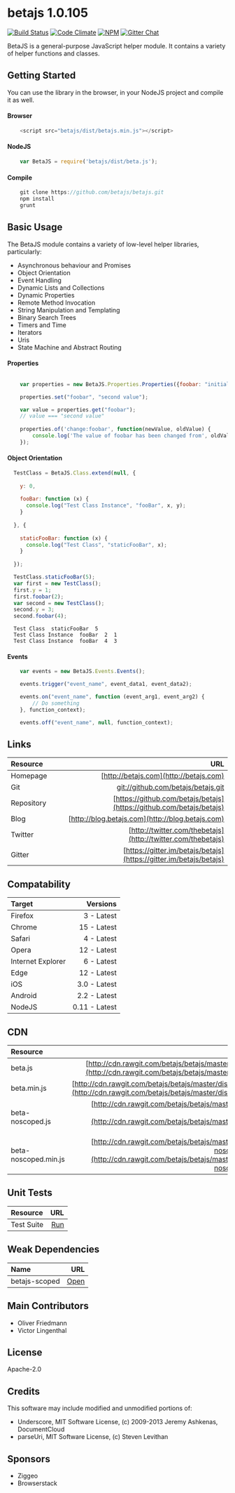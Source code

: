 # betajs 1.0.105
[![Build Status](https://api.travis-ci.org/betajs/betajs.svg?branch=master)](https://travis-ci.org/betajs/betajs)
[![Code Climate](https://codeclimate.com/github/betajs/betajs/badges/gpa.svg)](https://codeclimate.com/github/betajs/betajs)
[![NPM](https://img.shields.io/npm/v/betajs.svg?style=flat)](https://www.npmjs.com/package/betajs)
[![Gitter Chat](https://badges.gitter.im/betajs/betajs.svg)](https://gitter.im/betajs/betajs)

BetaJS is a general-purpose JavaScript helper module. It contains a variety of helper functions and classes.



## Getting Started


You can use the library in the browser, in your NodeJS project and compile it as well.

#### Browser

```javascript
	<script src="betajs/dist/betajs.min.js"></script>
``` 

#### NodeJS

```javascript
	var BetaJS = require('betajs/dist/beta.js');
```

#### Compile

```javascript
	git clone https://github.com/betajs/betajs.git
	npm install
	grunt
```



## Basic Usage


The BetaJS module contains a variety of low-level helper libraries, particularly:
- Asynchronous behaviour and Promises
- Object Orientation
- Event Handling
- Dynamic Lists and Collections
- Dynamic Properties
- Remote Method Invocation
- String Manipulation and Templating
- Binary Search Trees
- Timers and Time
- Iterators
- Uris
- State Machine and Abstract Routing

#### Properties

```js

	var properties = new BetaJS.Properties.Properties({foobar: "initial value"});

	properties.set("foobar", "second value");

	var value = properties.get("foobar");
	// value === "second value"
	
	properties.of('change:foobar', function(newValue, oldValue) {
		console.log('The value of foobar has been changed from', oldValue, 'to', newValue);
	});

```


#### Object Orientation

```javascript
  TestClass = BetaJS.Class.extend(null, {
  
    y: 0,
  
    fooBar: function (x) {
      console.log("Test Class Instance", "fooBar", x, y);
    }
    
  }, {
  
    staticFooBar: function (x) {
      console.log("Test Class", "staticFooBar", x);
    }
    
  });
```

```javascript
  TestClass.staticFooBar(5);
  var first = new TestClass();
  first.y = 1;
  first.foobar(2);
  var second = new TestClass();
  second.y = 3;
  second.foobar(4);
```

```
  Test Class  staticFooBar  5
  Test Class Instance  fooBar  2  1
  Test Class Instance  fooBar  4  3
```


#### Events


```javascript
	var events = new BetaJS.Events.Events();

	events.trigger("event_name", event_data1, event_data2);

	events.on("event_name", function (event_arg1, event_arg2) {
		// Do something
	}, function_context);

	events.off("event_name", null, function_context);
```



## Links
| Resource   | URL |
| :--------- | --: |
| Homepage   | [http://betajs.com](http://betajs.com) |
| Git        | [git://github.com/betajs/betajs.git](git://github.com/betajs/betajs.git) |
| Repository | [https://github.com/betajs/betajs](https://github.com/betajs/betajs) |
| Blog       | [http://blog.betajs.com](http://blog.betajs.com) | 
| Twitter    | [http://twitter.com/thebetajs](http://twitter.com/thebetajs) | 
| Gitter     | [https://gitter.im/betajs/betajs](https://gitter.im/betajs/betajs) | 



## Compatability
| Target | Versions |
| :----- | -------: |
| Firefox | 3 - Latest |
| Chrome | 15 - Latest |
| Safari | 4 - Latest |
| Opera | 12 - Latest |
| Internet Explorer | 6 - Latest |
| Edge | 12 - Latest |
| iOS | 3.0 - Latest |
| Android | 2.2 - Latest |
| NodeJS | 0.11 - Latest |


## CDN
| Resource | URL |
| :----- | -------: |
| beta.js | [http://cdn.rawgit.com/betajs/betajs/master/dist/beta.js](http://cdn.rawgit.com/betajs/betajs/master/dist/beta.js) |
| beta.min.js | [http://cdn.rawgit.com/betajs/betajs/master/dist/beta.min.js](http://cdn.rawgit.com/betajs/betajs/master/dist/beta.min.js) |
| beta-noscoped.js | [http://cdn.rawgit.com/betajs/betajs/master/dist/beta-noscoped.js](http://cdn.rawgit.com/betajs/betajs/master/dist/beta-noscoped.js) |
| beta-noscoped.min.js | [http://cdn.rawgit.com/betajs/betajs/master/dist/beta-noscoped.min.js](http://cdn.rawgit.com/betajs/betajs/master/dist/beta-noscoped.min.js) |


## Unit Tests
| Resource | URL |
| :----- | -------: |
| Test Suite | [Run](http://rawgit.com/betajs/betajs/master/tests/tests.html) |



## Weak Dependencies
| Name | URL |
| :----- | -------: |
| betajs-scoped | [Open](https://github.com/betajs/betajs-scoped) |


## Main Contributors

- Oliver Friedmann
- Victor Lingenthal

## License

Apache-2.0


## Credits

This software may include modified and unmodified portions of:
- Underscore, MIT Software License, (c) 2009-2013 Jeremy Ashkenas, DocumentCloud
- parseUri, MIT Software License, (c) Steven Levithan




## Sponsors

- Ziggeo
- Browserstack


